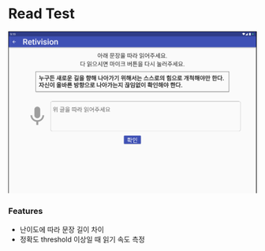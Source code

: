 # Read Test

![](<../.gitbook/assets/image (1).png>)

### Features

* 난이도에 따라 문장 길이 차이
* 정확도 threshold 이상일 때 읽기 속도 측정

